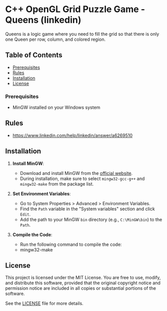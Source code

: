 # C++ OpenGL Grid Puzzle Game - Queens (linkedin)

Queens is a logic game where you need to fill the grid so that there is only one Queen per row, column, and colored region.

## Table of Contents
- [Prerequisites](#prerequisites)
- [Rules](#rules)
- [Installation](#installation)
- [License](#license)

### Prerequisites
- MinGW installed on your Windows system

## Rules
- https://www.linkedin.com/help/linkedin/answer/a6269510

## Installation

1. **Install MinGW**:
   - Download and install MinGW from the [official website](https://www.mingw-w64.org/downloads/).
   - During installation, make sure to select `mingw32-gcc-g++` and `mingw32-make` from the package list.

2. **Set Environment Variables**:
   - Go to System Properties > Advanced > Environment Variables.
   - Find the `Path` variable in the "System variables" section and click `Edit`.
   - Add the path to your MinGW `bin` directory (e.g., `C:\MinGW\bin`) to the `Path`.

3. **Compile the Code**:
   - Run the following command to compile the code:
   - mingw32-make

## License

This project is licensed under the MIT License. You are free to use, modify, and distribute this software, provided that the original copyright notice and permission notice are included in all copies or substantial portions of the software.

See the [LICENSE](LICENSE) file for more details.
